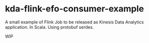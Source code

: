# kda-flink-efo-consumer-example

A small example of Flink Job to be released as Kinesis Data Analytics application. 
In Scala. Using protobuf serdes.

WIP
